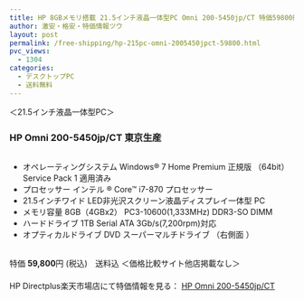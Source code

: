 ```yaml
---
title: HP 8GBメモリ搭載 21.5インチ液晶一体型PC Omni 200-5450jp/CT 特価59800円！送料無料！
author: 激安・格安・特価情報ツウ
layout: post
permalink: /free-shipping/hp-215pc-omni-2005450jpct-59800.html
pvc_views:
  - 1304
categories:
  - デスクトップPC
  - 送料無料
---
```

＜21.5インチ液晶一体型PC＞

### HP Omni 200-5450jp/CT 東京生産

<div class="img-bg2 img_L">
  <a href="http://hb.afl.rakuten.co.jp/hgc/0d61fdc7.0ef53030.0d61fdc8.fc624125/?pc=http%3a%2f%2fitem.rakuten.co.jp%2fdirectplus%2f200-5450jp-2%2f%3fscid%3daf_ich_link_img&#038;m=http%3a%2f%2fm.rakuten.co.jp%2fdirectplus%2fi%2f10000213%2f" target="_blank"><img src="http://hbb.afl.rakuten.co.jp/hgb/?pc=http%3a%2f%2fthumbnail.image.rakuten.co.jp%2f%400_mall%2fdirectplus%2fcabinet%2fdesk%2f200-5450jp-2%2f200-5450jp-2-p1.jpg%3f_ex%3d128x128&#038;m=http%3a%2f%2fthumbnail.image.rakuten.co.jp%2f%400_mall%2fdirectplus%2fcabinet%2fdesk%2f200-5450jp-2%2f200-5450jp-2-p1.jpg" border="0" title="" alt="" /></a>
</div>

<!--more-->

  * オペレーティングシステム Windows® 7 Home Premium 正規版 （64bit） Service Pack 1 適用済み
  * プロセッサー インテル ® Core™ i7-870 プロセッサー
  * 21.5インチワイド LED非光沢スクリーン液晶ディスプレイ一体型 PC
  * メモリ容量 8GB（4GBx2） PC3-10600(1,333MHz) DDR3-SO DIMM
  * ハードドライブ 1TB Serial ATA 3Gb/s(7,200rpm)対応
  * オプティカルドライブ DVD スーパーマルチドライブ （右側面 ） 

<br clear="all" />特価 <span class="tokka-price"><strong>59,800</strong></span>円 (税込)　送料込 ＜価格比較サイト他店掲載なし＞  
　　  
HP Directplus楽天市場店にて特価情報を見る： <a href="http://hb.afl.rakuten.co.jp/hgc/0d61fdc7.0ef53030.0d61fdc8.fc624125/?pc=http%3a%2f%2fitem.rakuten.co.jp%2fdirectplus%2f200-5450jp-2%2f%3fscid%3daf_ich_link_img&#038;m=http%3a%2f%2fm.rakuten.co.jp%2fdirectplus%2fi%2f10000213%2f" target="_blank"><span class="fs150p">HP Omni 200-5450jp/CT</span></a>